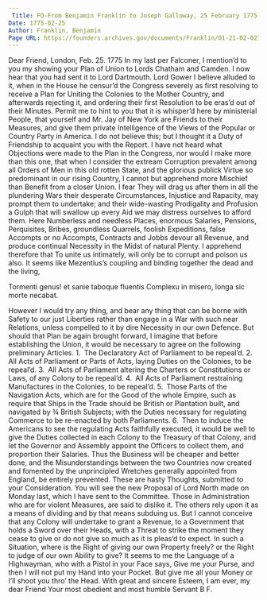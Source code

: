 ```yaml
---
 Title: FO-From Benjamin Franklin to Joseph Galloway, 25 February 1775
Date: 1775-02-25
Author: Franklin, Benjamin
Page URL: https://founders.archives.gov/documents/Franklin/01-21-02-0279
---
```


Dear Friend,
London, Feb. 25. 1775
In my last per Falconer, I mention’d to you my showing your Plan of Union to Lords Chatham and Camden. I now hear that you had sent it to Lord Dartmouth. Lord Gower I believe alluded to it, when in the House he censur’d the Congress severely as first resolving to receive a Plan for Uniting the Colonies to the Mother Country, and afterwards rejecting it, and ordering their first Resolution to be eras’d out of their Minutes. Permit me to hint to you that it is whisper’d here by ministerial People, that yourself and Mr. Jay of New York are Friends to their Measures, and give them private Intelligence of the Views of the Popular or Country Party in America. I do not believe this; but I thought it a Duty of Friendship to acquaint you with the Report.
I have not heard what Objections were made to the Plan in the Congress, nor would I make more than this one, that when I consider the extream Corruption prevalent among all Orders of Men in this old rotten State, and the glorious publick Virtue so predominant in our rising Country, I cannot but apprehend more Mischief than Benefit from a closer Union. I fear They will drag us after them in all the plundering Wars their desperate Circumstances, Injustice and Rapacity, may prompt them to undertake; and their wide-wasting Prodigality and Profusion a Gulph that will swallow up every Aid we may distress ourselves to afford them. Here Numberless and needless Places, enormous Salaries, Pensions, Perquisites, Bribes, groundless Quarrels, foolish Expeditions, false Accompts or no Accompts, Contracts and Jobbs devour all Revenue, and produce continual Necessity in the Midst of natural Plenty. I apprehend therefore that To unite us intimately, will only be to corrupt and poison us also. It seems like Mezentius’s coupling and binding together the dead and the living,

Tormenti genus! et sanie taboque fluentis
Complexu in misero, longa sic morte necabat.

However I would try any thing, and bear any thing that can be borne with Safety to our just Liberties rather than engage in a War with such near Relations, unless compelled to it by dire Necessity in our own Defence.
But should that Plan be again brought forward, I imagine that before establishing the Union, it would be necessary to agree on the following preliminary Articles.
1. The Declaratory Act of Parliament to be repeal’d.
  2. All Acts of Parliament or Parts of Acts, laying Duties on the Colonies, to be repeal’d.
  3. All Acts of Parliament altering the Charters or Constitutions or Laws, of any Colony to be repeal’d.
  4. All Acts of Parliament restraining Manufactures in the Colonies, to be repeal’d.
  5. Those Parts of the Navigation Acts, which are for the Good of the whole Empire, such as require that Ships in the Trade should be British or Plantation built, and navigated by ¾ British Subjects; with the Duties necessary for regulating Commerce to be re-enacted by both Parliaments.
  6. Then to induce the Americans to see the regulating Acts faithfully executed, it would be well to give the Duties collected in each Colony to the Treasury of that Colony, and let the Governor and Assembly appoint the Officers to collect them, and proportion their Salaries. Thus the Business will be cheaper and better done, and the Misunderstandings between the two Countries now created and fomented by the unprincipled Wretches generally appointed from England, be entirely prevented.
These are hasty Thoughts, submitted to your Consideration.
You will see the new Proposal of Lord North made on Monday last, which I have sent to the Committee. Those in Administration who are for violent Measures, are said to dislike it. The others rely upon it as a means of dividing and by that means subduing us. But I cannot conceive that any Colony will undertake to grant a Revenue, to a Government that holds a Sword over their Heads, with a Threat to strike the moment they cease to give or do not give so much as it is pleas’d to expect. In such a Situation, where is the Right of giving our own Property freely? or the Right to judge of our own Ability to give? It seems to me the Language of a Highwayman, who with a Pistol in your Face says, Give me your Purse, and then I will not put my Hand into your Pocket. But give me all your Money or I’ll shoot you thro’ the Head. With great and sincere Esteem, I am ever, my dear Friend Your most obedient and most humble Servant
B F.

